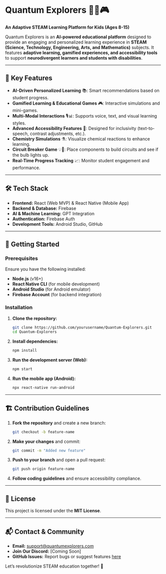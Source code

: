 # Quantum Explorers 🚀🔬🎮

**An Adaptive STEAM Learning Platform for Kids (Ages 8-15)**

Quantum Explorers is an **AI-powered educational platform** designed to provide an engaging and personalized learning experience in **STEAM (Science, Technology, Engineering, Arts, and Mathematics)** subjects. It features **adaptive learning, gamified experiences, and accessibility tools** to support **neurodivergent learners and students with disabilities**.

---

## 🌟 Key Features
- **AI-Driven Personalized Learning** 📚: Smart recommendations based on student progress.
- **Gamified Learning & Educational Games** 🎮: Interactive simulations and mini-games.
- **Multi-Modal Interactions** 🎙️📊: Supports voice, text, and visual learning styles.
- **Advanced Accessibility Features** 🦾: Designed for inclusivity (text-to-speech, contrast adjustments, etc.).
- **Chemistry Simulations** ⚗️: Visualize chemical reactions to enhance learning.
- **Circuit Breaker Game** 💡🔋: Place components to build circuits and see if the bulb lights up.
- **Real-Time Progress Tracking** 📈: Monitor student engagement and performance.

---

## 🛠️ Tech Stack
- **Frontend:** React (Web MVP) & React Native (Mobile App)
- **Backend & Database:** Firebase
- **AI & Machine Learning:** GPT Integration
- **Authentication:** Firebase Auth
- **Development Tools:** Android Studio, GitHub

---

## 🚀 Getting Started

### Prerequisites
Ensure you have the following installed:
- **Node.js** (v16+)
- **React Native CLI** (for mobile development)
- **Android Studio** (for Android emulator)
- **Firebase Account** (for backend integration)

### Installation
1. **Clone the repository:**
   ```sh
   git clone https://github.com/yourusername/Quantum-Explorers.git
   cd Quantum-Explorers
   ```
2. **Install dependencies:**
   ```sh
   npm install
   ```
3. **Run the development server (Web):**
   ```sh
   npm start
   ```
4. **Run the mobile app (Android):**
   ```sh
   npx react-native run-android
   ```

---

## 🏗️ Contribution Guidelines
1. **Fork the repository** and create a new branch:
   ```sh
   git checkout -b feature-name
   ```
2. **Make your changes** and commit:
   ```sh
   git commit -m "Added new feature"
   ```
3. **Push to your branch** and open a pull request:
   ```sh
   git push origin feature-name
   ```
4. **Follow coding guidelines** and ensure accessibility compliance.

---

## 📜 License
This project is licensed under the **MIT License**.

---

## 📬 Contact & Community
- **Email:** support@quantumexplorers.com
- **Join Our Discord:** [Coming Soon]
- **GitHub Issues:** Report bugs or suggest features [here](https://github.com/yourusername/Quantum-Explorers/issues)

Let’s revolutionize STEAM education together! 🚀

